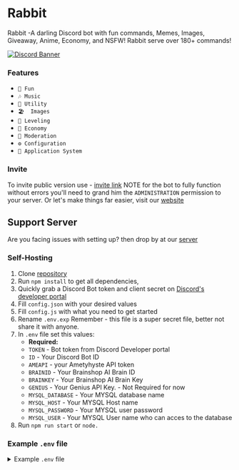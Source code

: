 # Rabbit
Rabbit -A darling Discord bot with fun commands, Memes, Images, Giveaway, Anime, Economy, and NSFW! Rabbit serve over 180+ commands!

[![Discord Banner](https://media.discordapp.net/attachments/711910361133219903/880873445951430686/banner.jpg?width=851&height=613)](https://rabbit.fumigram.com/)

### Features

 * `👻 Fun`
 * `🎶 Music`
 * `🧰 Utility`
 * `🏖  Images`
 * `📶 Leveling`
 * `💸 Economy`
 * `🔨 Moderation`
 * `⚙️ Configuration`
 * `🔖 Application System`

### Invite

To invite public version use - [invite link](https://discord.com/oauth2/authorize?client_id=734522699228905585&permissions=8&scope=bot%20applications.commands) 
NOTE for the bot to fully function without errors you'll need to grand him the `ADMINISTRATION` permission to your server.
Or let's make things far easier, visit our [website](https://rabbit.fumigram.com/)

## Support Server
Are you facing issues with setting up? then drop by at our [server](https://discord.com/invite/ghdvMDVFse) 

### Self-Hosting

1. Clone [repository](https://github.com/Andrew-9/Rabbit)
2. Run `npm install` to get all dependencies,
3. Quickly grab a Discord Bot token and client secret on [Discord's developer portal](https://discord.com/developers/applications)
4. Fill `config.json` with your desired values
5. Fill `config.js` with what you need to get started
5. Rename `.env.exp`  Remember - this file is a super secret file, better not share it with anyone.
6. In `.env` file set this values:
    * **Required:**
    * `TOKEN` - Bot token from Discord Developer portal
    * `ID` - Your Discord Bot ID
    * `AMEAPI` - your Ametyhyste API token
    * `BRAINID` - Your Brainshop AI Brain ID
    * `BRAINKEY` - Your Brainshop AI Brain Key
    * `GENIUS` - Your Genius API Key. - Not Required for now
    * `MYSQL_DATABASE` - Your MYSQL database name
    * `MYSQL_HOST` - Your MYSQL Host name
    * `MYSQL_PASSWORD` - Your MYSQL user password
    * `MYSQL_USER` - Your MYSQL User name who can acces to the database
7. Run `npm run start` or `node.`

### Example `.env` file
<details><summary>Example <code>.env</code> file</summary>

```
# Environment Config

# Required
TOKEN=[YOUR_BOT_TOKEN]
ID=[YOUR_BOT_ID]
AMEAPI=[AME_API_KEY]
MYSQL_DATABASE=[YOUR_BOT_DATABASE]
MYSQL_HOST=[YOUR_HOST]
MYSQL_PASSWORD=[DB_HOST_PASSWORD]
MYSQL_USER=[DB_HOST_USERNAME]
BRAINID=[API_ID]
BRAINKEY=[API_KEY]
GENIUS=[NOT_NEEDED _FOR_NOW]
CONTACT_WEBHOOK_TOKEN=YOUR_CONTACT_FORM_WEBHOOK_TOKEN
CONTACT_WEBHOOK_ID=YOUR_CONTACT_FORM_WEBHOOK_ID
STATUS_WEBHOOK_TOKEN=[BOT_WEBHOOK_TOKEN]
STATUS_WEBHOOK_ID=[BOT_WEBHOOK_ID]

```
</details>
